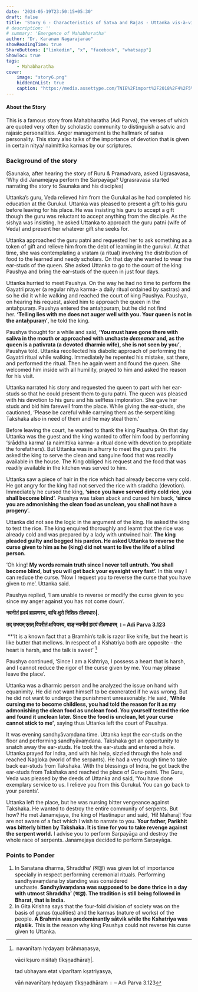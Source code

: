 ```yaml
---
date: '2024-05-19T23:50:15+05:30'
draft: false
title: 'Story 6 - Characteristics of Satva and Rajas - Uttanka vis-à-vis King Paushya'
# description: ''
# summary: 'Emergence of Mahabharatha'
author: "Dr. Karanam Nagarajarao"
showReadingTime: true
ShareButtons: ["linkedin", "x", "facebook", "whatsapp"]
ShowToc: true
tags: 
    - Mahabharatha
cover:
    image: "story6.png"
    hiddenInList: true
    caption: "https://media.assettype.com/TNIE%2Fimport%2F2018%2F4%2F5%2Foriginal%2Fgetting.jpg?w=768&auto=format%2Ccompress&fit=max"
---
```


#### About the Story
This is a famous story from Mahabharatha (Adi Parva), the verses of which are quoted very often by scholastic community to distinguish a satvic and rajasic personalities. Anger management is the hallmark of satva personality. This story also talks of the importance of devotion that is given in certain nitya/ naimittika karmas by our scriptures.
### Background of the story
(Saunaka, after hearing the story of Ruru & Pramadvara, asked Ugrasavasa, ‘Why did Janamejaya perform the Sarpayāga? Ugrasravasa started narrating the story to Saunaka and his disciples)

Uttanka’s guru, Veda relieved him from the Gurukal as he had completed his education at the Gurukul. Uttanka was pleased to present a gift to his guru before leaving for his place. He was insisting his guru to accept a gift though the guru was reluctant to accept anything from the disciple. As the sishya was insisting, he asked Uttanka to approach the guru patni (wife of Veda) and present her whatever gift she seeks for.

Uttanka approached the guru patni and requested her to ask something as a token of gift and relieve him from the debt of learning in the gurukul. At that time, she was contemplating a vratam (a ritual) involving the distribution of food to the learned and needy scholars. On that day she wanted to wear the ear-studs of the queen. She asked Uttanka to go to the court of the king Paushya and bring the ear-studs of the queen in just four days.

Uttanka hurried to meet Paushya. On the way he had no time to perform the Gayatri prayer (a regular nitya karma- a daily ritual ordained by sastras) and so he did it while walking and reached the court of king Paushya. Paushya, on hearing his request, asked him to approach the queen in the antaḥpuraṃ. Paushya entered the antaḥpuraṃ, but he did not find her. **‘Telling lies with me does not auger well with you. Your queen is not in the antaḥpuraṃ’**, he told the king.

Paushya thought for a while and said, **‘You must have gone there with saliva in the mouth or approached with unchaste _demeanor_ and, as the queen is a pativrata (a devoted dharmic wife), she is not seen by you’**, Paushya told. Uttanka recollected his diabolic approach of performing the Gayatri ritual while walking. Immediately he repented his mistake, sat there, and performed the ritual. Then he again went and found the queen. She welcomed him inside with all humility, prayed to him and asked the reason for his visit.

Uttanka narrated his story and requested the queen to part with her ear-studs so that he could present them to guru patni. The queen was pleased with his devotion to his guru and his selfless imploration. She gave her studs and bid him farewell from the place. While giving the ear-studs, she cautioned, ‘Please be careful while carrying them as the serpent king Takshaka also in need of them and he may steal them.’

Before leaving the court, he wanted to thank the king Paushya. On that day Uttanka was the guest and the king wanted to offer him food by performing ‘śrāddha karma’ (a naimittika karma- a ritual done with devotion to propitiate the forefathers). But Uttanka was in a hurry to meet the guru patni. He asked the king to serve the clean and sanguine food that was readily available in the house. The King obliged his request and the food that was readily available in the kitchen was served to him.

Uttanka saw a piece of hair in the rice which had already become very cold. He got angry for the king had not served the rice with sraddha (devotion). Immediately he cursed the king, **‘since you have served dirty cold rice, you shall become blind’.** Paushya was taken aback and cursed him back, **‘since you are admonishing the clean food as unclean, you shall not have a progeny’.**

Uttanka did not see the logic in the argument of the king. He asked the king to test the rice. The king enquired thoroughly and learnt that the rice was already cold and was prepared by a lady with untwined hair. **The king pleaded guilty and begged his pardon. He asked Uttanka to reverse the curse given to him as he (king) did not want to live the life of a blind person.**

‘Oh king! **My words remain truth since I never tell untruth. You shall become blind, but you will get back your eyesight very fast’.** In this way I can reduce the curse. ‘Now I request you to reverse the curse that you have given to me’. Uttanka said.

Paushya replied, ‘I am unable to reverse or modify the curse given to you since my anger against you has not come down’.

**नवनीतं हृदयं ब्राह्मणस्य, वाचि क्षुरो निशितः तीक्ष्णधारः|.**

**तद् उभयम् एतत् विपरीतं क्षत्रियस्य, वाङ् नवनीतं हृदयं तीक्ष्णधारम् । – Adi Parva 3.123**

 **‘It is a known fact that a Bramhin’s talk is razor like knife, but the heart is like butter that mellows. In respect of a Kshatriya both are opposite - the heart is harsh, and the talk is sweet’ [^1]

Paushya continued, ‘Since I am a Kshtriya, I possess a heart that is harsh, and I cannot reduce the rigor of the curse given by me. You may please leave the place’.

Uttanka was a dharmic person and he analyzed the issue on hand with equanimity. He did not want himself to be exonerated if he was wrong. But he did not want to undergo the punishment unreasonably. He said, **‘While cursing me to become childless, you had told the reason for it as my admonishing the clean food as unclean food. You yourself tested the rice and found it unclean later. Since the food is unclean, let your curse cannot stick to me’**, saying thus Uttanka left the court of Paushya.

It was evening sandhyāvaṃdana time. Uttanka kept the ear-studs on the floor and performing sandhyāvaṃdana. Takshaka got an opportunity to snatch away the ear-studs. He took the ear-studs and entered a hole. Uttanka prayed for Indra, and with his help, sizzled through the hole and reached Nagloka (world of the serpants). He had a very tough time to take back ear-studs from Takshaka. With the blessings of Indra, he got back the ear-studs from Takshaka and reached the place of Guru-patni. The Guru, Veda was pleased by the deeds of Uttanka and said, ‘You have done exemplary service to us. I relieve you from this Gurukul. You can go back to your parents’.

Uttanka left the place, but he was nursing bitter vengeance against Takshaka. He wanted to destroy the entire community of serpents. But how? He met Janamejaya, the king of Hastinapur and said, ‘Hi! Maharaj! You are not aware of a fact which I wish to narrate to you. **Your father, Parikhit was bitterly bitten by Takshaka. It is time for you to take revenge against the serpent world.** I advise you to perform Sarpayāga and destroy the whole race of serpents. Janamejaya decided to perform Sarpayāga.

### Points to Ponder

1.  In Sanatana dharma, Shraddha’ (श्राद्धा) was given lot of importance specially in respect performing ceremonial rituals. Performing sandhyāvaṃdana by standing was considered unchaste. **Sandhyāvaṃdana was supposed to be done thrice in a day with utmost Shraddha’ (श्राद्धा). The tradition is still being followed in Bharat, that is India.**
2.  In Gita Krishna says that the four-fold division of society was on the basis of gunas (qualities) and the karmas (nature of works) of the people. **A Brahmin was predominantly sātvik while the Kshatriya was rājaśik.** This is the reason why king Paushya could not reverse his curse given to Uttanka.


[^1]: navanītaṃ hṛdayaṃ brāhmaṇasya,

	vāci kṣuro niśitaḥ tīkṣṇadhāraḥ|.
	
	tad ubhayam etat viparītaṃ kṣatriyasya,
	
	vāṅ navanītaṃ hṛdayaṃ tīkṣṇadhāram । – Adi Parva 3.123